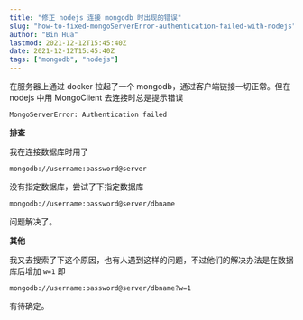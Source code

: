 ```yaml
---
title: "修正 nodejs 连接 mongodb 时出现的错误"
slug: "how-to-fixed-mongoServerError-authentication-failed-with-nodejs"
author: "Bin Hua"
lastmod: 2021-12-12T15:45:40Z
date: 2021-12-12T15:45:40Z
tags: ["mongodb", "nodejs"]
---
```


在服务器上通过 docker 拉起了一个 mongodb，通过客户端链接一切正常。但在 nodejs 中用 MongoClient 去连接时总是提示错误

```
MongoServerError: Authentication failed
```

**排查**

我在连接数据库时用了

```
mongodb://username:password@server
```

没有指定数据库，尝试了下指定数据库

```
mongodb://username:password@server/dbname
```

问题解决了。

**其他**

我又去搜索了下这个原因，也有人遇到这样的问题，不过他们的解决办法是在数据库后增加 `w=1` 即

```
mongodb://username:password@server/dbname?w=1
```

有待确定。
